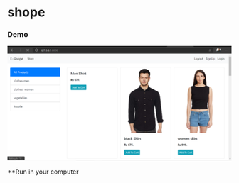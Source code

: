 # shope
### Demo 
<img src='https://github.com/Nirajsah17/shope/blob/main/Allproduct.png'>


**Run in your computer

